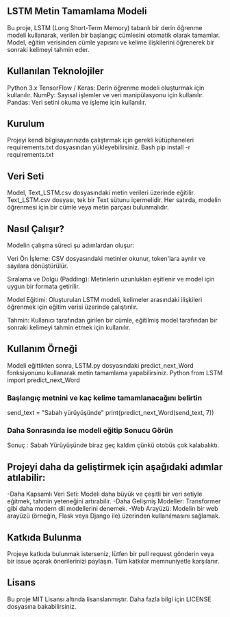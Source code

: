 ## LSTM Metin Tamamlama Modeli
Bu proje, LSTM (Long Short-Term Memory) tabanlı bir derin öğrenme modeli kullanarak, verilen bir başlangıç cümlesini otomatik olarak tamamlar. Model, eğitim verisinden cümle yapısını ve kelime ilişkilerini öğrenerek bir sonraki kelimeyi tahmin eder.

## Kullanılan Teknolojiler
Python 3.x
TensorFlow / Keras: Derin öğrenme modeli oluşturmak için kullanılır.
NumPy: Sayısal işlemler ve veri manipülasyonu için kullanılır.
Pandas: Veri setini okuma ve işleme için kullanılır.

## Kurulum
Projeyi kendi bilgisayarınızda çalıştırmak için gerekli kütüphaneleri requirements.txt dosyasından yükleyebilirsiniz.
Bash
pip install -r requirements.txt

## Veri Seti
Model, Text_LSTM.csv dosyasındaki metin verileri üzerinde eğitilir.
Text_LSTM.csv dosyası, tek bir Text sütunu içermelidir.
Her satırda, modelin öğrenmesi için bir cümle veya metin parçası bulunmalıdır.

## Nasıl Çalışır?
Modelin çalışma süreci şu adımlardan oluşur:

Veri Ön İşleme: CSV dosyasındaki metinler okunur, token'lara ayrılır ve sayılara dönüştürülür.

Sıralama ve Dolgu (Padding): Metinlerin uzunlukları eşitlenir ve model için uygun bir formata getirilir.

Model Eğitimi: Oluşturulan LSTM modeli, kelimeler arasındaki ilişkileri öğrenmek için eğitim verisi üzerinde çalıştırılır.

Tahmin: Kullanıcı tarafından girilen bir cümle, eğitilmiş model tarafından bir sonraki kelimeyi tahmin etmek için kullanılır.

## Kullanım Örneği
Modeli eğittikten sonra, LSTM.py dosyasındaki predict_next_Word fonksiyonunu kullanarak metin tamamlama yapabilirsiniz.
Python
from LSTM import predict_next_Word
### Başlangıç metnini ve kaç kelime tamamlanacağını belirtin
send_text = "Sabah yürüyüşünde"
print(predict_next_Word(send_text, 7))
### Daha Sonrasında ise modeli eğitip Sonucu Görün
Sonuç : Sabah Yürüyüşünde biraz geç kaldım çünkü otobüs çok kalabalıktı.

## Projeyi daha da geliştirmek için aşağıdaki adımlar atılabilir:
-Daha Kapsamlı Veri Seti: Modeli daha büyük ve çeşitli bir veri setiyle eğitmek, tahmin yeteneğini artırabilir.
-Daha Gelişmiş Modeller: Transformer gibi daha modern dil modellerini denemek.
-Web Arayüzü: Modelin bir web arayüzü (örneğin, Flask veya Django ile) üzerinden kullanılmasını sağlamak.

## Katkıda Bulunma
Projeye katkıda bulunmak isterseniz, lütfen bir pull request gönderin veya bir issue açarak önerilerinizi paylaşın. Tüm katkılar memnuniyetle karşılanır.

## Lisans
Bu proje MIT Lisansı altında lisanslanmıştır. Daha fazla bilgi için LICENSE dosyasına bakabilirsiniz.
